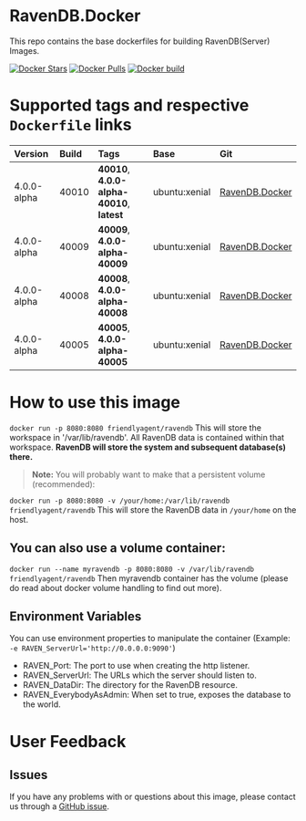 # RavenDB.Docker
This repo contains the base dockerfiles for building RavenDB(Server) Images.

[![Docker Stars](https://img.shields.io/docker/stars/friendlyagent/ravendb.svg?style=flat)](https://hub.docker.com/r/friendlyagent/ravendb/)
[![Docker Pulls](https://img.shields.io/docker/pulls/friendlyagent/ravendb.svg?style=flat)](https://hub.docker.com/r/friendlyagent/ravendb/)
[![Docker build](https://img.shields.io/docker/automated/friendlyagent/ravendb.svg?style=flat)](https://hub.docker.com/r/friendlyagent/ravendb/)
# Supported tags and respective `Dockerfile` links
|Version|Build|Tags|Base|Git|
|:------------|:-------------|:-------------|:-------------|:-------------|
|4.0.0-alpha|40010 |**40010**, **4.0.0-alpha-40010**, **latest**|ubuntu:xenial|[RavenDB.Docker](https://github.com/FriendlyAgent/RavenDB.Docker/tree/master/40010/ubuntu "40010")|
|4.0.0-alpha|40009 |**40009**, **4.0.0-alpha-40009**|ubuntu:xenial|[RavenDB.Docker](https://github.com/FriendlyAgent/RavenDB.Docker/tree/master/40009/ubuntu "40009")|
|4.0.0-alpha|40008 |**40008**, **4.0.0-alpha-40008**|ubuntu:xenial|[RavenDB.Docker](https://github.com/FriendlyAgent/RavenDB.Docker/tree/master/40008/ubuntu "40008")|
|4.0.0-alpha|40005 |**40005**, **4.0.0-alpha-40005**|ubuntu:xenial|[RavenDB.Docker](https://github.com/FriendlyAgent/RavenDB.Docker/tree/master/40005/ubuntu "40005")|

# How to use this image
`docker run -p 8080:8080 friendlyagent/ravendb`
This will store the workspace in '/var/lib/ravendb'. All RavenDB data is contained within that workspace. **RavenDB will store the system and subsequent database(s) there.**

>**Note:** You will probably want to make that a persistent volume (recommended):


`docker run -p 8080:8080 -v /your/home:/var/lib/ravendb friendlyagent/ravendb`
This will store the RavenDB data in `/your/home` on the host.

## You can also use a volume container:
`docker run --name myravendb -p 8080:8080 -v /var/lib/ravendb friendlyagent/ravendb`
Then myravendb container has the volume (please do read about docker volume handling to find out more).

## Environment Variables
You can use environment properties to manipulate the container (Example: `-e RAVEN_ServerUrl='http://0.0.0.0:9090'`)

* RAVEN_Port: The port to use when creating the http listener.
* RAVEN_ServerUrl: The URLs which the server should listen to.
* RAVEN_DataDir: The directory for the RavenDB resource.
* RAVEN_EverybodyAsAdmin: When set to true, exposes the database to the world.

# User Feedback

## Issues

If you have any problems with or questions about this image, please contact us through a [GitHub issue](https://github.com/FriendlyAgent/RavenDB.Docker/issues).


